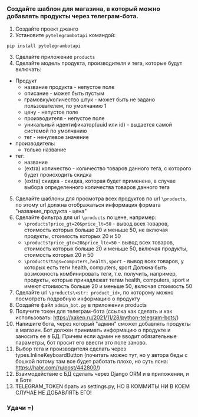 ### Создайте шаблон для магазина, в который можно добавлять продукты через телеграм-бота.
1. Создайте проект джанго
2. Установите `pytelegrambotapi` командой:
  ```
  pip install pytelegrambotapi
  ```
3. Сделайте приложение `products`
4. Сделайте модель продукта, производителя и тега, которые будут включать:
  - Продукт
    - название продукта - непустое поле
    - описание - может быть пустым
    - грамовку/количество штук - может быть не задано пользователем, по умолчанию 1
    - цену - непустое поле
    - производителя - непустое поле
    - уникальный идентификатор(uuid или id) - выдается самой системой по умолчанию
    - тег - ненулевое значение
  - производитель:
    - только название
  - тег:
    - название
    - (extra) количество - количество товаров данного тега, с которого будет происходить скидка
    - (extra) скидка - скидка, которая будет применена, в случае выбора определенного количества товаров данного тега 
5. Сделайте шаблоны для просмотра всех продуктов по url `\products`, по этому url должна отображаться информация формата "название_продукта - цена"
6. Сделайте фильтра для url `\products` по цене, например:
    - `\products?price_gt=20&price_lt=50` - вывод всех товаров, стоимость которых больше 20 и меньше 50, не включая продукты, стоимость которых 20 и 50
    - `\products?price_gte=20&price_lte=50` - вывод всех товаров, стоимость которых больше 20 и меньше 50, включая продукты, стоимость которых 20 и 50
    - `\products?tags=computers,health,sport` - вывод всех товаров, у которых есть теги health, computers, sport
    Должна быть возможность комбинировать теги, т.е. получить, например, продукты, которые принадлежат тегам health, computers, sport и имеют стоимость больше 20 и меньше 50, включая стоимость 50
7. Сделайте url `\products\<str: product_id>`, по которому можно посмотреть подробную информацию о продукту
8. Создайте файл `admin_bot.py` в приложении products
9. Получите токен для телеграм-бота (ссылка как сделать и как использовать: https://xakep.ru/2021/11/28/python-telegram-bots/)
10. Напишите бота, через который "админ" сможет добавлять продукты в магазин. Бот должен принимать информацию о продукте и заносить ее в БД. Причем если админ не вводит обязательные параметры, бот просит его ввести это поле заново.
11. Выбор тега и производителя сделать через types.InlineKeyboardButton (почитать можно тут, но у автора беды с бошкой потому там все будет работать плохо, но суть ясна: https://habr.com/ru/post/442800/)
12. Взаимодействие с БД сделать через Django ORM и в приложении, и в Боте
13. TELEGRAM_TOKEN брать из settings.py, НО В КОММИТЫ НИ В КОЕМ СЛУЧАЕ НЕ ДОБАВЛЯТЬ ЕГО!
### Удачи =)
